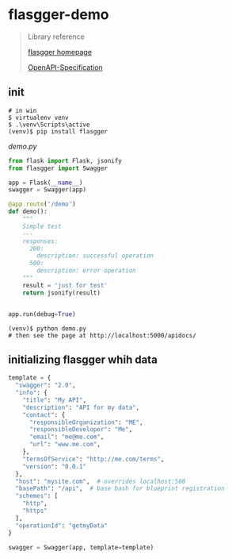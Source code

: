# flasgger-demo
> Library reference
>
> [flasgger homepage](https://github.com/rochacbruno/flasgger)
>
> [OpenAPI-Specification](https://github.com/OAI/OpenAPI-Specification/blob/master/versions/2.0.md#operation-object)

## init

```shell
# in win
$ virtualenv venv
$ .\venv\Scripts\active
(venv)$ pip install flasgger
```

*demo.py*

```python
from flask import Flask, jsonify
from flasgger import Swagger

app = Flask(__name__)
swagger = Swagger(app)

@app.route('/demo')
def demo():
    """
    Simple test
    ---
    responses:
      200:
        description: successful operation
      500:
        description: error operation
    """
    result = 'just for test'
    return jsonify(result)


app.run(debug=True)
```

```shell
(venv)$ python demo.py
# then see the page at http://localhost:5000/apidocs/
```

## initializing flasgger whih data

```python
template = {
  "swagger": "2.0",
  "info": {
    "title": "My API",
    "description": "API for my data",
    "contact": {
      "responsibleOrganization": "ME",
      "responsibleDeveloper": "Me",
      "email": "me@me.com",
      "url": "www.me.com",
    },
    "termsOfService": "http://me.com/terms",
    "version": "0.0.1"
  },
  "host": "mysite.com",  # overrides localhost:500
  "basePath": "/api",  # base bash for blueprint registration
  "schemes": [
    "http",
    "https"
  ],
  "operationId": "getmyData"
}

swagger = Swagger(app, template=template)
```

